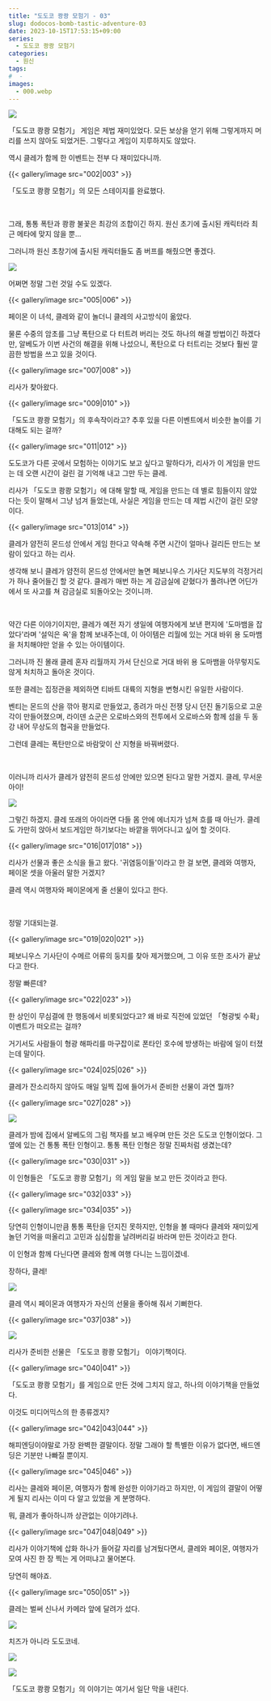 ```yaml
---
title: "도도코 쾅쾅 모험기 - 03"
slug: dodocos-bomb-tastic-adventure-03
date: 2023-10-15T17:53:15+09:00
series:
  - 도도코 쾅쾅 모험기
categories:
  - 원신
tags:
#  - 
images:
  - 000.webp
---
```


![](001.webp)

「도도코 쾅쾅 모험기」 게임은 제법 재미있었다. 모든 보상을 얻기 위해 그렇게까지 머리를 쓰지 않아도 되었거든. 그렇다고 게임이 지루하지도 않았다.

역시 클레가 함께 한 이벤트는 전부 다 재미있다니까.

{{< gallery/image src="002|003" >}}

「도도코 쾅쾅 모험기」의 모든 스테이지를 완료했다.

&nbsp;

그래, 통통 폭탄과 쾅쾅 불꽃은 최강의 조합이긴 하지. 원신 초기에 출시된 캐릭터라 최근 메타에 맞지 않을 뿐...

그러니까 원신 초창기에 출시된 캐릭터들도 좀 버프를 해줬으면 좋겠다.

![](004.webp)

어쩌면 정말 그런 것일 수도 있겠다.

{{< gallery/image src="005|006" >}}

페이몬 이 녀석, 클레와 같이 놀더니 클레의 사고방식이 옮았다.

물론 수중의 암초를 그냥 폭탄으로 다 터트려 버리는 것도 하나의 해결 방법이긴 하겠다만, 알베도가 이번 사건의 해결을 위해 나섰으니, 폭탄으로 다 터트리는 것보다 훨씬 깔끔한 방법을 쓰고 있을 것이다.

{{< gallery/image src="007|008" >}}

리사가 찾아왔다.

{{< gallery/image src="009|010" >}}

「도도코 쾅쾅 모험기」의 후속작이라고? 추후 있을 다른 이벤트에서 비슷한 놀이를 기대해도 되는 걸까?

{{< gallery/image src="011|012" >}}

도도코가 다른 곳에서 모험하는 이야기도 보고 싶다고 말하다가, 리사가 이 게임을 만드는 데 오랜 시간이 걸린 걸 기억해 내고 그만 두는 클레.

리사가 「도도코 쾅쾅 모험기」에 대해 말할 때, 게임을 만드는 데 별로 힘들이지 않았다는 듯이 말해서 그냥 넘겨 들었는데, 사실은 게임을 만드는 데 제법 시간이 걸린 모양이다.

{{< gallery/image src="013|014" >}}

클레가 얌전히 몬드성 안에서 게임 한다고 약속해 주면 시간이 얼마나 걸리든 만드는 보람이 있다고 하는 리사.

생각해 보니 클레가 얌전히 몬드성 안에서만 놀면 페보니우스 기사단 지도부의 걱정거리가 하나 줄어들긴 할 것 같다. 클레가 매번 하는 게 감금실에 갇혔다가 풀려나면 어딘가에서 또 사고를 쳐 감금실로 되돌아오는 것이니까.

&nbsp;

약간 다른 이야기이지만, 클레가 예전 자기 생일에 여행자에게 보낸 편지에 '도마뱀을 잡았다'라며 '설익은 옥'을 함께 보내주는데, 이 아이템은 리월에 있는 거대 바위 용 도마뱀을 처치해야만 얻을 수 있는 아이템이다.

그러니까 진 몰래 클레 혼자 리월까지 가서 단신으로 거대 바위 용 도마뱀을 아무렇지도 않게 처치하고 돌아온 것이다.

또한 클레는 집정관을 제외하면 티바트 대륙의 지형을 변형시킨 유일한 사람이다.

벤티는 몬드의 산을 깎아 평지로 만들었고, 종려가 마신 전쟁 당시 던진 돌기둥으로 고운각이 만들어졌으며, 라이덴 쇼군은 오로바스와의 전투에서 오로바스와 함께 섬을 두 동강 내어 무상도의 협곡을 만들었다.

그런데 클레는 폭탄만으로 바람맞이 산 지형을 바꿔버렸다.

&nbsp;

이러니까 리사가 클레가 얌전히 몬드성 안에만 있으면 된다고 말한 거겠지. 클레, 무서운 아이!

![](015.webp)

그렇긴 하겠지. 클레 또래의 아이라면 다들 몸 안에 에너지가 넘쳐 흐를 때 아닌가. 클레도 가만히 앉아서 보드게임만 하기보다는 바깥을 뛰어다니고 싶어 할 것이다.

{{< gallery/image src="016|017|018" >}}

리사가 선물과 좋은 소식을 들고 왔다. '귀염둥이들'이라고 한 걸 보면, 클레와 여행자, 페이몬 셋을 아울러 말한 거겠지?

클레 역시 여행자와 페이몬에게 줄 선물이 있다고 한다.

&nbsp;

정말 기대되는걸.

{{< gallery/image src="019|020|021" >}}

페보니우스 기사단이 수메르 어류의 둥지를 찾아 제거했으며, 그 이유 또한 조사가 끝났다고 한다.

정말 빠른데?

{{< gallery/image src="022|023" >}}

한 상인이 무심결에 한 행동에서 비롯되었다고? 왜 바로 직전에 있었던 「형광빛 수확」 이벤트가 떠오르는 걸까?

거기서도 사람들이 형광 해파리를 마구잡이로 폰타인 호수에 방생하는 바람에 일이 터졌는데 말이다.

{{< gallery/image src="024|025|026" >}}

클레가 잔소리하지 않아도 매일 일찍 집에 들어가서 준비한 선물이 과연 뭘까?

{{< gallery/image src="027|028" >}}

![](029.webp)

클레가 밤에 집에서 알베도의 그림 책자를 보고 배우며 만든 것은 도도코 인형이었다. 그 옆에 있는 건 통통 폭탄 인형이고. 통통 폭탄 인형은 정말 진짜처럼 생겼는데?

{{< gallery/image src="030|031" >}}

이 인형들은 「도도코 쾅쾅 모험기」의 게임 말을 보고 만든 것이라고 한다.

{{< gallery/image src="032|033" >}}

{{< gallery/image src="034|035" >}}

당연히 인형이니만큼 통통 폭탄을 던지진 못하지만, 인형을 볼 때마다 클레와 재미있게 놀던 기억을 떠올리고 고민과 심심함을 날려버리길 바라며 만든 것이라고 한다.

이 인형과 함께 다닌다면 클레와 함께 여행 다니는 느낌이겠네.

장하다, 클레!

![](036.webp)

클레 역시 페이몬과 여행자가 자신의 선물을 좋아해 줘서 기뻐한다.

{{< gallery/image src="037|038" >}}

![](039.webp)

리사가 준비한 선물은 「도도코 쾅쾅 모험기」 이야기책이다.

{{< gallery/image src="040|041" >}}

「도도코 쾅쾅 모험기」를 게임으로 만든 것에 그치지 않고, 하나의 이야기책을 만들었다.

이것도 미디어믹스의 한 종류겠지?

{{< gallery/image src="042|043|044" >}}

해피엔딩이야말로 가장 완벽한 결말이다. 정말 그래야 할 특별한 이유가 없다면, 배드엔딩은 기분만 나빠질 뿐이지.

{{< gallery/image src="045|046" >}}

리사는 클레와 페이몬, 여행자가 함께 완성한 이야기라고 하지만, 이 게임의 결말이 어떻게 될지 리사는 이미 다 알고 있었을 게 분명하다.

뭐, 클레가 좋아하니까 상관없는 이야기려나.

{{< gallery/image src="047|048|049" >}}

리사가 이야기책에 삽화 하나가 들어갈 자리를 남겨뒀다면서, 클레와 페이몬, 여행자가 모여 사진 한 장 찍는 게 어떠냐고 물어본다.

당연히 해야죠.

{{< gallery/image src="050|051" >}}

클레는 벌써 신나서 카메라 앞에 달려가 섰다.

![](052.webp)

치즈가 아니라 도도코네.

![](053.webp)

![](054.webp)

「도도코 쾅쾅 모험기」의 이야기는 여기서 일단 막을 내린다.
